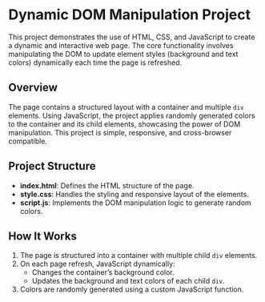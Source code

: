 # Dynamic DOM Manipulation Project

This project demonstrates the use of HTML, CSS, and JavaScript to create a dynamic and interactive web page. The core functionality involves manipulating the DOM to update element styles (background and text colors) dynamically each time the page is refreshed.

## Overview

The page contains a structured layout with a container and multiple `div` elements. Using JavaScript, the project applies randomly generated colors to the container and its child elements, showcasing the power of DOM manipulation. This project is simple, responsive, and cross-browser compatible.

## Project Structure

- **index.html**: Defines the HTML structure of the page.
- **style.css**: Handles the styling and responsive layout of the elements.
- **script.js**: Implements the DOM manipulation logic to generate random colors.


## How It Works

1. The page is structured into a container with multiple child `div` elements.
2. On each page refresh, JavaScript dynamically:
   - Changes the container’s background color.
   - Updates the background and text colors of each child `div`.
3. Colors are randomly generated using a custom JavaScript function.

